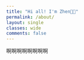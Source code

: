 ```yaml
---
title: "Hi all! I'm Zhen👋🏻"
permalink: /about/
layout: single
classes: wide
comments: false
---
```

啊啊啊啊啊啊啊啊
